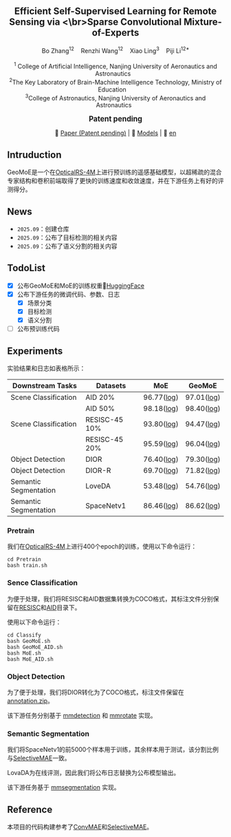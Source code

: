   <h2 align="center"><strong>	Efficient Self-Supervised Learning for Remote Sensing via <\br>Sparse Convolutional Mixture-of-Experts</strong></h2>

  <p align="center">
    Bo Zhang<sup>12</sup>&nbsp;&nbsp;&nbsp;
    Renzhi Wang<sup>12</sup>&nbsp;&nbsp;&nbsp;
    Xiao Ling<sup>3</sup>&nbsp;&nbsp;&nbsp;
    Piji Li<sup>12*</sup></br>
    </br>
  <sup>1</sup> College of Artificial Intelligence, Nanjing University of Aeronautics and Astronautics&nbsp;&nbsp;&nbsp;</br>
  <sup>2</sup>The Key Laboratory of Brain-Machine Intelligence Technology, Ministry of Education &nbsp;&nbsp;&nbsp;</br>
  <sup>3</sup>College of Astronautics, Nanjing University of Aeronautics and Astronautics&nbsp;&nbsp;
<div align='center' style="font-size: larger; "><strong>Patent pending</strong></div>
  <p align="center">
    📃 <a href="" target="_blank">Paper (Patent pending)</a> |
    🤗 <a href="https://huggingface.co/BoZhangNuaa/GeoMoE" target="_blank">Models</a> |
    📃 <a href="https://github.com/BoZhangNuaa/GeoMoE/blob/main/Readme.md" target="_blank">en</a>
  </p>


## Intruduction

GeoMoE是一个在[OpticalRS-4M](https://huggingface.co/datasets/initiacms/OpticalRS-4M)上进行预训练的遥感基础模型，以超稀疏的混合专家结构和卷积前端取得了更快的训练速度和收敛速度，并在下游任务上有好的评测得分。

## News

- `2025.09`：创建仓库
- `2025.09`：公布了目标检测的相关内容
- `2025.09`：公布了语义分割的相关内容

## TodoList

- [x] 公布GeoMoE和MoE的训练权重🤗[HuggingFace](https://huggingface.co/BoZhangNuaa/GeoMoE)
- [x] 公布下游任务的微调代码、参数、日志
  - [x] 场景分类
  - [x] 目标检测
  - [x] 语义分割
- [ ] 公布预训练代码

## Experiments

实验结果和日志如表格所示：

| Downstream Tasks      | Datasets      | MoE                                                 | GeoMoE                                                    |
| --------------------- | ------------- | --------------------------------------------------- | --------------------------------------------------------- |
| Scene Classification  | AID 20%       | 96.77([log](./Classify/MoE/AID/MoE_AID_20.log))     | 97.01([log](./Classify/GeoMoE/AID/GeoMoE_AID_20.log))     |
|                       | AID 50%       | 98.18([log](./Classify/MoE/AID/MoE_AID_50.log))     | 98.40([log](./Classify/GeoMoE/AID/GeoMoE_AID_50.log))     |
| Scene Classification  | RESISC-45 10% | 93.80([log](./Classify/MoE/NWPU/MoE_RESISC_10.log)) | 94.47([log](./Classify/GeoMoE/NWPU/GeoMoE_RESISC_10.log)) |
|                       | RESISC-45 20% | 95.59([log](./Classify/MoE/NWPU/MoE_RESISC_20.log)) | 96.04([log](./Classify/GeoMoE/NWPU/GeoMoE_RESISC_20.log)) |
| Object Detection      | DIOR          | 76.40([log](./Detection/dior/MoE.log))              | 79.30([log](./Detection/dior/GeoMoE.log))                 |
| Object Detection      | DIOR-R        | 69.70([log](./Detection/dior-r/MoE.log))            | 71.82([log](./Detection/dior-r/GeoMoE.log))               |
| Semantic Segmentation | LoveDA        | 53.48([log](./Segmentation/Loveda/MoE.zip))         | 54.76([log](./Segmentation/Loveda/GeoMoE.zip))            |
| Semantic Segmentation | SpaceNetv1    | 86.46([log](./Segmentation/Spacenet/MoE.log))       | 86.62([log](./Segmentation/Spacenet/GeoMoE.log))          |

### Pretrain

我们在[OpticalRS-4M](https://huggingface.co/datasets/initiacms/OpticalRS-4M)上进行400个epoch的训练，使用以下命令运行：

```shell
cd Pretrain 
bash train.sh
```

### Sence Classification

为便于处理，我们将RESISC和AID数据集转换为COCO格式，其标注文件分别保留在[RESISC](./Classify/RESISC)和[AID](./Classify/AID)目录下。

使用以下命令运行：

```shell
cd Classify
bash GeoMoE.sh
bash GeoMoE_AID.sh
bash MoE.sh
bash MoE_AID.sh
```

### Object Detection

为了便于处理，我们将DIOR转化为了COCO格式，标注文件保留在[annotation.zip](./Detection/dior/annotation.zip)。

该下游任务分别基于 [mmdetection](https://github.com/open-mmlab/mmdetection) 和 [mmrotate](https://github.com/open-mmlab/mmrotate/tree/1.x) 实现。

### Semantic Segmentation

我们将SpaceNetv1的前5000个样本用于训练，其余样本用于测试，该分割比例与[SelectiveMAE](https://github.com/MiliLab/SelectiveMAE)一致。

LovaDA为在线评测，因此我们将公布日志替换为公布模型输出。

该下游任务基于 [mmsegmentation](https://github.com/open-mmlab/mmsegmentation) 实现。

## Reference

本项目的代码构建参考了[ConvMAE](https://github.com/Alpha-VL/ConvMAE)和[SelectiveMAE](https://github.com/MiliLab/SelectiveMAE)。





